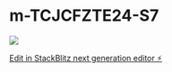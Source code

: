 # m-TCJCFZTE24-S7

![](https://i.postimg.cc/6Q3VYL0k/asg.gif)

[Edit in StackBlitz next generation editor ⚡️](https://stackblitz.com/~/github.com/m0x0m0x/m-TCJCFZTE24-S7)

